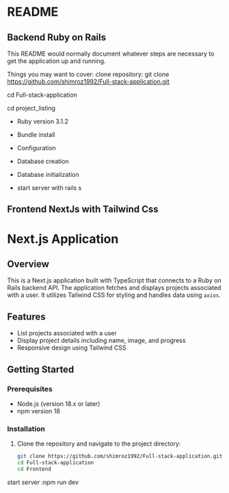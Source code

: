 # README

##  Backend Ruby on Rails 
This README would normally document whatever steps are necessary to get the
application up and running.

Things you may want to cover:
clone repository: git clone https://github.com/shimroz1992/Full-stack-application.git

cd Full-stack-application

cd project_listing

* Ruby version 3.1.2

* Bundle install

* Configuration

* Database creation

* Database initialization
  
* start server with rails s

## Frontend NextJs with Tailwind Css
# Next.js Application

## Overview

This is a Next.js application built with TypeScript that connects to a Ruby on Rails backend API. The application fetches and displays projects associated with a user. It utilizes Tailwind CSS for styling and handles data using `axios`.

## Features

- List projects associated with a user
- Display project details including name, image, and progress
- Responsive design using Tailwind CSS

## Getting Started

### Prerequisites

- Node.js (version 18.x or later)
- npm version 18

### Installation

1. Clone the repository and navigate to the project directory:

   ```bash
   git clone https://github.com/shimroz1992/Full-stack-application.git
   cd Full-stack-application
   cd Frontend
start server :npm run dev
